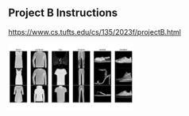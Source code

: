 ## Project B Instructions

https://www.cs.tufts.edu/cs/135/2023f/projectB.html

<img width=50% src=".projB_fashion6.png" alt="Grid of greyscale images of clothes">

